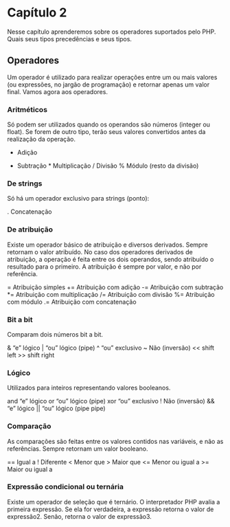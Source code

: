 
Capítulo 2
==========

Nesse capítulo aprenderemos sobre os operadores suportados pelo PHP.
Quais seus tipos precedências e seus tipos.

Operadores
----------

Um operador é utilizado para realizar operações entre um ou mais valores
(ou expressões, no jargão de programação) e retornar apenas um valor
final. Vamos agora aos operadores.

### Aritméticos

Só podem ser utilizados quando os operandos são números (integer ou
float). Se forem de outro tipo, terão seus valores convertidos antes da
realização da operação.

  +    Adição
  -    Subtração
  \*   Multiplicação
  /    Divisão
  %    Módulo (resto da divisão)

### De strings

Só há um operador exclusivo para strings (ponto):

  .   Concatenação

### De atribuição

Existe um operador básico de atribuição e diversos derivados. Sempre
retornam o valor atribuído. No caso dos operadores derivados de
atribuição, a operação é feita entre os dois operandos, sendo atribuído
o resultado para o primeiro. A atribuição é sempre por valor, e não por
referência.

  =     Atribuição simples
  +=    Atribuição com adição
  -=    Atribuição com subtração
  \*=   Atribuição com multiplicação
  /=    Atribuição com divisão
  %=    Atribuição com módulo
  .=    Atribuição com concatenação

### 

### Bit a bit

Comparam dois números bit a bit.

  &          “e” lógico
  |          “ou” lógico (pipe)
  \^         “ou” exclusivo
  \~         Não (inversão)
  &lt;&lt;   shift left
  &gt;&gt;   shift right

### Lógico

Utilizados para inteiros representando valores booleanos.

  and   “e” lógico
  or    “ou” lógico (pipe)
  xor   “ou” exclusivo
  !     Não (inversão)
  &&    “e” lógico
  ||    “ou” lógico (pipe pipe)

### Comparação

As comparações são feitas entre os valores contidos nas variáveis, e não
as referências. Sempre retornam um valor booleano.

  ==      Igual a
  !       Diferente
  &lt;    Menor que
  &gt;    Maior que
  &lt;=   Menor ou igual a
  &gt;=   Maior ou igual a

### Expressão condicional ou ternária

Existe um operador de seleção que é ternário. O interpretador PHP avalia
a primeira expressão. Se ela for verdadeira, a expressão retorna o valor
de expressão2. Senão, retorna o valor de expressão3.

<?php ( expressao1 ) ? ( expressao2 ) : ( expressao3 );

### 

### De incremento ou Decremento

Podem ser utilizados de duas formas: antes ou depois da variável. Quando
utilizado antes, retorna o valor da variável antes de incrementá-la ou
decrementá-la. Quando utilizado depois, retorna o valor da variável já
incrementado ou decrementado.

  ++   Incremento
  --   Decremento

### Ordem de precedências dos operadores

  Precedência   Associatividade   Operadores
  ------------- ----------------- -----------------------------------------------------------------
  1             Esquerda          ,
  2             Esquerda          or
  3             Esquerda          xor
  4             Esquerda          and
  5             Direita           print
  6             Esquerda          =, +=, -=, \*=, /=, .=, %=, &=, !=, \~=, &lt;&lt;= e &gt;&gt;=
  7             Esquerda          ? e :
  8             Esquerda          ||
  9             Esquerda          &&
  10            Esquerda          |
  11            Esquerda          &
  12            Esquerda          \^
  13            Não associa       == e !=
  14            Não associa       &lt;, &lt;=, &gt; e &gt;=
  15            Esquerda          &lt;&lt; e &gt;&gt;
  16            Esquerda          +, - e .
  17            Esquerda          \*, / e %
  18            Direita           !, \~, ++, --, (int), (double), (string), (array), (object) e @
  19            Direita           @
  20            Não associa       new

Resumo do Capítulo
------------------

Nesse capítulo aprendemos sobre os operadores lógicos e matemáticos que
o PHP trabalha. Eles são muito importante pois usará eles praticamente
em todo seu site ou, pelo menos, uma vez em cada script.
